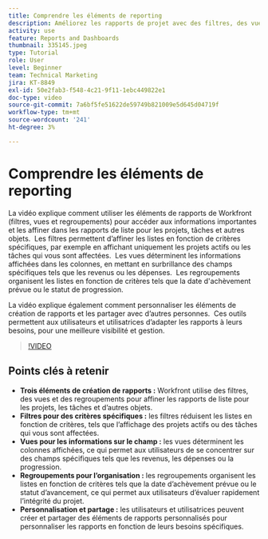 ```yaml
---
title: Comprendre les éléments de reporting
description: Améliorez les rapports de projet avec des filtres, des vues et des regroupements personnalisables qui affinent les rapports de liste, organisent efficacement les données et permettent une collaboration transparente.
activity: use
feature: Reports and Dashboards
thumbnail: 335145.jpeg
type: Tutorial
role: User
level: Beginner
team: Technical Marketing
jira: KT-8849
exl-id: 50e2fab3-f548-4c21-9f11-1ebc449822e1
doc-type: video
source-git-commit: 7a6bf5fe51622de59749b821009e5d645d04719f
workflow-type: tm+mt
source-wordcount: '241'
ht-degree: 3%

---
```


# Comprendre les éléments de reporting

La vidéo explique comment utiliser les éléments de rapports de Workfront (filtres, vues et regroupements) pour accéder aux informations importantes et les affiner dans les rapports de liste pour les projets, tâches et autres objets. &#x200B; Les filtres permettent d’affiner les listes en fonction de critères spécifiques, par exemple en affichant uniquement les projets actifs ou les tâches qui vous sont affectées. &#x200B; Les vues déterminent les informations affichées dans les colonnes, en mettant en surbrillance des champs spécifiques tels que les revenus ou les dépenses. &#x200B; Les regroupements organisent les listes en fonction de critères tels que la date d&#39;achèvement prévue ou le statut de progression.

La vidéo explique également comment personnaliser les éléments de création de rapports et les partager avec d’autres personnes. &#x200B; Ces outils permettent aux utilisateurs et utilisatrices d’adapter les rapports à leurs besoins, pour une meilleure visibilité et gestion.

>[!VIDEO](https://video.tv.adobe.com/v/335145/?quality=12&learn=on&enablevpops)

## Points clés à retenir

* **Trois éléments de création de rapports :** Workfront utilise des filtres, des vues et des regroupements pour affiner les rapports de liste pour les projets, les tâches et d’autres objets. &#x200B;
* **Filtres pour des critères spécifiques :** les filtres réduisent les listes en fonction de critères, tels que l’affichage des projets actifs ou des tâches qui vous sont affectées. &#x200B;
* **Vues pour les informations sur le champ :** les vues déterminent les colonnes affichées, ce qui permet aux utilisateurs de se concentrer sur des champs spécifiques tels que les revenus, les dépenses ou la progression. &#x200B;
* **Regroupements pour l’organisation :** les regroupements organisent les listes en fonction de critères tels que la date d’achèvement prévue ou le statut d’avancement, ce qui permet aux utilisateurs d’évaluer rapidement l’intégrité du projet. &#x200B;
* **Personnalisation et partage :** les utilisateurs et utilisatrices peuvent créer et partager des éléments de rapports personnalisés pour personnaliser les rapports en fonction de leurs besoins spécifiques.
